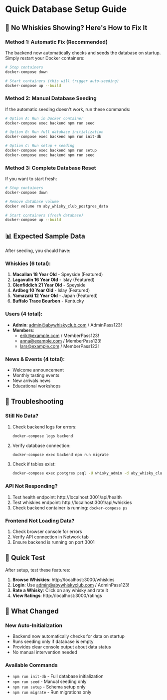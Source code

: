 # Quick Database Setup Guide

## 🚨 No Whiskies Showing? Here's How to Fix It

### **Method 1: Automatic Fix (Recommended)**
The backend now automatically checks and seeds the database on startup. Simply restart your Docker containers:

```bash
# Stop containers
docker-compose down

# Start containers (this will trigger auto-seeding)
docker-compose up --build
```

### **Method 2: Manual Database Seeding**
If the automatic seeding doesn't work, run these commands:

```bash
# Option A: Run in Docker container
docker-compose exec backend npm run seed

# Option B: Run full database initialization
docker-compose exec backend npm run init-db

# Option C: Run setup + seeding
docker-compose exec backend npm run setup
docker-compose exec backend npm run seed
```

### **Method 3: Complete Database Reset**
If you want to start fresh:

```bash
# Stop containers
docker-compose down

# Remove database volume
docker volume rm aby_whisky_club_postgres_data

# Start containers (fresh database)
docker-compose up --build
```

## 📊 Expected Sample Data

After seeding, you should have:

### **Whiskies (6 total)**:
1. **Macallan 18 Year Old** - Speyside (Featured)
2. **Lagavulin 16 Year Old** - Islay (Featured) 
3. **Glenfiddich 21 Year Old** - Speyside
4. **Ardbeg 10 Year Old** - Islay (Featured)
5. **Yamazaki 12 Year Old** - Japan (Featured)
6. **Buffalo Trace Bourbon** - Kentucky

### **Users (4 total)**:
- **Admin**: admin@abywhiskyclub.com / AdminPass123!
- **Members**: 
  - erik@example.com / MemberPass123!
  - anna@example.com / MemberPass123!
  - lars@example.com / MemberPass123!

### **News & Events (4 total)**:
- Welcome announcement
- Monthly tasting events
- New arrivals news
- Educational workshops

## 🔧 Troubleshooting

### **Still No Data?**
1. Check backend logs for errors:
   ```bash
   docker-compose logs backend
   ```

2. Verify database connection:
   ```bash
   docker-compose exec backend npm run migrate
   ```

3. Check if tables exist:
   ```bash
   docker-compose exec postgres psql -U whisky_admin -d aby_whisky_club -c "\dt"
   ```

### **API Not Responding?**
1. Test health endpoint: http://localhost:3001/api/health
2. Test whiskies endpoint: http://localhost:3001/api/whiskies
3. Check backend container is running: `docker-compose ps`

### **Frontend Not Loading Data?**
1. Check browser console for errors
2. Verify API connection in Network tab
3. Ensure backend is running on port 3001

## 🎯 Quick Test

After setup, test these features:
1. **Browse Whiskies**: http://localhost:3000/whiskies
2. **Login**: Use admin@abywhiskyclub.com / AdminPass123!
3. **Rate a Whisky**: Click on any whisky and rate it
4. **View Ratings**: http://localhost:3000/ratings

## 🚀 What Changed

### **New Auto-Initialization**
- Backend now automatically checks for data on startup
- Runs seeding only if database is empty
- Provides clear console output about data status
- No manual intervention needed

### **Available Commands**
- `npm run init-db` - Full database initialization
- `npm run seed` - Manual seeding only
- `npm run setup` - Schema setup only
- `npm run migrate` - Run migrations only